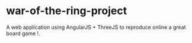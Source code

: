 # war-of-the-ring-project
A web application using AngularJS + ThreeJS to reproduce online a great board game !.
